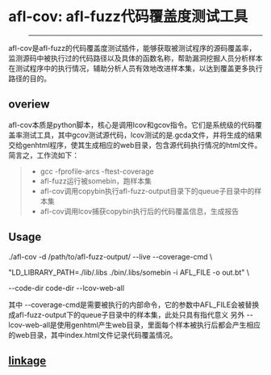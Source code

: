 # afl-cov: afl-fuzz代码覆盖度测试工具
>--------------
afl-cov是afl-fuzz的代码覆盖度测试插件，能够获取被测试程序的源码覆盖率，监测源码中被执行过的代码路径以及具体的函数名称，帮助漏洞挖掘人员分析样本在测试程序中的执行情况，辅助分析人员有效地改进样本集，以达到覆盖更多执行路径的目的。

## overiew
afl-cov本质是python脚本，核心是调用lcov和gcov指令。它们是系统级的代码覆盖率测试工具，其中gcov测试源代码，lcov测试的是.gcda文件，并将生成的结果交给genhtml程序，使其生成相应的web目录，包含源代码执行情况的html文件。
简言之，工作流如下：
> * gcc -fprofile-arcs -ftest-coverage 
> * afl-fuzz运行被somebin，跑样本集
> * afl-cov调用copybin执行afl-fuzz-output目录下的queue子目录中的样本集
> * afl-cov调用lcov捕获copybin执行后的代码覆盖信息，生成报告

## Usage
./afl-cov -d /path/to/afl-fuzz-output/ --live --coverage-cmd \

"LD_LIBRARY_PATH=./lib/.libs ./bin/.libs/somebin -i AFL_FILE -o out.bt" \

--code-dir code-dir  --lcov-web-all

其中 --coverage-cmd是需要被执行的内部命令，它的参数中AFL_FILE会被替换成afl-fuzz-output下的queue子目录中的样本集，此处只具有指代意义
另外 --lcov-web-all是使用genhtml产生web目录，里面每个样本被执行后都会产生相应的web目录，其中index.html文件记录代码覆盖情况。

## [linkage][1]
[1]: https://github.com/mrash/afl-cov
